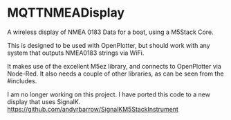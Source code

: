 # MQTTNMEADisplay
A wireless display of NMEA 0183 Data for a boat, using a M5Stack Core.

This is designed to be used with OpenPlotter, but should work with any system that outputs NMEA0183 strings via WiFi. 

It makes use of the excellent M5ez library, and connects to OpenPlotter via Node-Red. It also needs a couple of other libraries, as can be seen from the #includes.

I am no longer working on this project. I have ported this code to a new display that uses SignalK. https://github.com/andyrbarrow/SignalKM5StackInstrument
